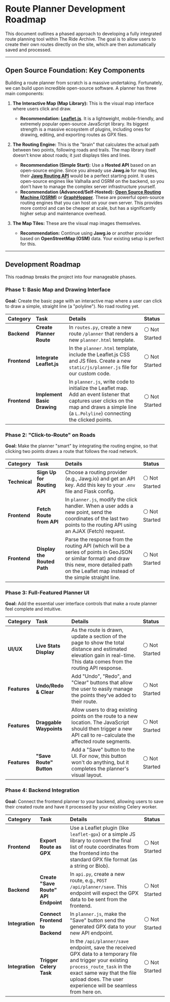 # Route Planner Development Roadmap

This document outlines a phased approach to developing a fully integrated route planning tool within The Ride Archive. The goal is to allow users to create their own routes directly on the site, which are then automatically saved and processed.

---

## Open Source Foundation: Key Components

Building a route planner from scratch is a massive undertaking. Fortunately, we can build upon incredible open-source software. A planner has three main components:

1. **The Interactive Map (Map Library):** This is the visual map interface where users click and draw.
   
   * **Recommendation:** **[Leaflet.js](https://leafletjs.com/)**. It is a lightweight, mobile-friendly, and extremely popular open-source JavaScript library. Its biggest strength is a massive ecosystem of plugins, including ones for drawing, editing, and exporting routes as GPX files.

2. **The Routing Engine:** This is the "brain" that calculates the actual path between two points, following roads and trails. The map library itself doesn't know about roads; it just displays tiles and lines.
   
   * **Recommendation (Simple Start):** Use a **Hosted API** based on an open-source engine. Since you already use **Jawg.io** for map tiles, their **[Jawg Routing API](https://www.jawg.io/docs/routing/)** would be a perfect starting point. It uses open-source engines like Valhalla and OSRM on the backend, so you don't have to manage the complex server infrastructure yourself.
   * **Recommendation (Advanced/Self-Hosted):** **[Open Source Routing Machine (OSRM)](http://project-osrm.org/)** or **[GraphHopper](https://www.graphhopper.com/)**. These are powerful open-source routing engines that you can host on your own server. This provides more control and can be cheaper at scale, but has a significantly higher setup and maintenance overhead.

3. **The Map Tiles:** These are the visual map images themselves.
   
   * **Recommendation:** Continue using **Jawg.io** or another provider based on **OpenStreetMap (OSM)** data. Your existing setup is perfect for this.

---

## Development Roadmap

This roadmap breaks the project into four manageable phases.

### Phase 1: Basic Map and Drawing Interface

**Goal:** Create the basic page with an interactive map where a user can click to draw a simple, straight line (a "polyline"). No road routing yet.

| Category     | Task                        | Details                                                                                                                                                                                       | Status        |
|:------------ |:--------------------------- |:--------------------------------------------------------------------------------------------------------------------------------------------------------------------------------------------- |:------------- |
| **Backend**  | **Create Planner Route**    | In `routes.py`, create a new route `/planner` that renders a new `planner.html` template.                                                                                                     | ⚪ Not Started |
| **Frontend** | **Integrate Leaflet.js**    | In the `planner.html` template, include the Leaflet.js CSS and JS files. Create a new `static/js/planner.js` file for our custom code.                                                        | ⚪ Not Started |
| **Frontend** | **Implement Basic Drawing** | In `planner.js`, write code to initialize the Leaflet map. Add an event listener that captures user clicks on the map and draws a simple line (a `L.Polyline`) connecting the clicked points. | ⚪ Not Started |

### Phase 2: "Click-to-Route" on Roads

**Goal:** Make the planner "smart" by integrating the routing engine, so that clicking two points draws a route that follows the road network.

| Category      | Task                        | Details                                                                                                                                                                                               | Status        |
|:------------- |:--------------------------- |:----------------------------------------------------------------------------------------------------------------------------------------------------------------------------------------------------- |:------------- |
| **Technical** | **Sign Up for Routing API** | Choose a routing provider (e.g., Jawg.io) and get an API key. Add this key to your `.env` file and Flask config.                                                                                      | ⚪ Not Started |
| **Frontend**  | **Fetch Route from API**    | In `planner.js`, modify the click handler. When a user adds a new point, send the coordinates of the last two points to the routing API using an AJAX (Fetch) request.                                | ⚪ Not Started |
| **Frontend**  | **Display the Routed Path** | Parse the response from the routing API (which will be a series of points in GeoJSON or similar format) and draw this new, more detailed path on the Leaflet map instead of the simple straight line. | ⚪ Not Started |

### Phase 3: Full-Featured Planner UI

**Goal:** Add the essential user interface controls that make a route planner feel complete and intuitive.

| Category     | Task                    | Details                                                                                                                                                                  | Status        |
|:------------ |:----------------------- |:------------------------------------------------------------------------------------------------------------------------------------------------------------------------ |:------------- |
| **UI/UX**    | **Live Stats Display**  | As the route is drawn, update a section of the page to show the total distance and estimated elevation gain in real-time. This data comes from the routing API response. | ⚪ Not Started |
| **Features** | **Undo/Redo & Clear**   | Add "Undo", "Redo", and "Clear" buttons that allow the user to easily manage the points they've added to their route.                                                    | ⚪ Not Started |
| **Features** | **Draggable Waypoints** | Allow users to drag existing points on the route to a new location. The JavaScript should then trigger a new API call to re-calculate the affected route segments.       | ⚪ Not Started |
| **Features** | **"Save Route" Button** | Add a "Save" button to the UI. For now, this button won't do anything, but it completes the planner's visual layout.                                                     | ⚪ Not Started |

### Phase 4: Backend Integration

**Goal:** Connect the frontend planner to your backend, allowing users to save their created route and have it processed by your existing Celery worker.

| Category        | Task                                 | Details                                                                                                                                                                                                                                | Status        |
|:--------------- |:------------------------------------ |:-------------------------------------------------------------------------------------------------------------------------------------------------------------------------------------------------------------------------------------- |:------------- |
| **Frontend**    | **Export Route as GPX**              | Use a Leaflet plugin (like `leaflet-gpx`) or a simple JS library to convert the final list of route coordinates from the frontend into the standard GPX file format (as a string or Blob).                                             | ⚪ Not Started |
| **Backend**     | **Create "Save Route" API Endpoint** | In `api.py`, create a new route, e.g., `POST /api/planner/save`. This endpoint will expect the GPX data to be sent from the frontend.                                                                                                  | ⚪ Not Started |
| **Integration** | **Connect Frontend to Backend**      | In `planner.js`, make the "Save" button send the generated GPX data to your new API endpoint.                                                                                                                                          | ⚪ Not Started |
| **Integration** | **Trigger Celery Task**              | In the `/api/planner/save` endpoint, save the received GPX data to a temporary file and trigger your existing `process_route_task` in the exact same way that the file upload does. The user experience will be seamless from here on. | ⚪ Not Started |

